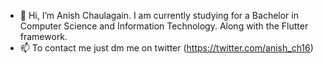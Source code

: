 - 👋 Hi, I’m Anish Chaulagain.
I am currently studying for a Bachelor in Computer Science and Information Technology. Along with the Flutter framework.
- 📫 To contact me just dm me on twitter (https://twitter.com/anish_ch16)
